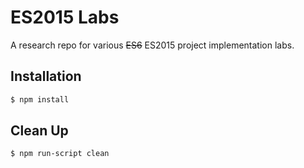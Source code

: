 ES2015 Labs
===========
A research repo for various ~~ES6~~ ES2015 project implementation labs.

Installation
------------
```sh
$ npm install
```

Clean Up
--------
```sh
$ npm run-script clean
```
